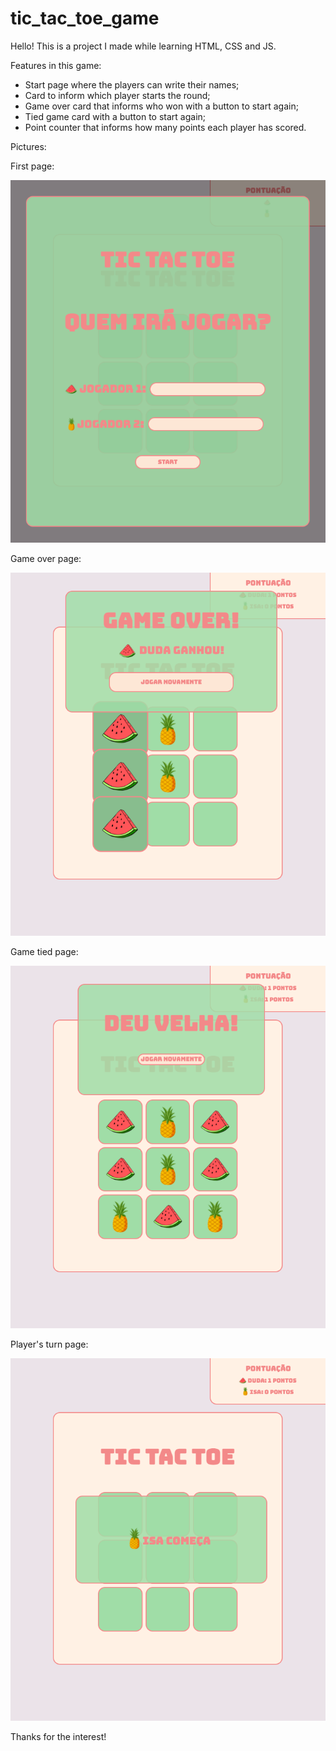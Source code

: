 # tic_tac_toe_game

Hello! This is a project I made while learning HTML, CSS and JS.

Features in this game:
- Start page where the players can write their names;
- Card to inform which player starts the round;
- Game over card that informs who won with a button to start again;
- Tied game card with a button to start again;
- Point counter that informs how many points each player has scored.

Pictures:

First page:

![Start](screenshots/start.png)

Game over page:

![Game over](screenshots/game_over.png)

Game tied page:

![Turn](screenshots/game_tied.png)

Player's turn page:

![Tied game](screenshots/player_turn.png)


Thanks for the interest!
